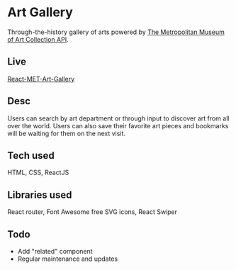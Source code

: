 # Art Gallery

Through-the-history gallery of arts powered by [The Metropolitan Museum of Art Collection API](https://metmuseum.github.io/).

## Live

[React-MET-Art-Gallery](https://react-met-art-gallery.netlify.app/)

## Desc

Users can search by art department or through input to discover art from all over the world. Users can also save their favorite art pieces and bookmarks will be waiting for them on the next visit.

## Tech used

HTML, CSS, ReactJS

## Libraries used

React router, Font Awesome free SVG icons, React Swiper

## Todo

- Add "related" component
- Regular maintenance and updates

